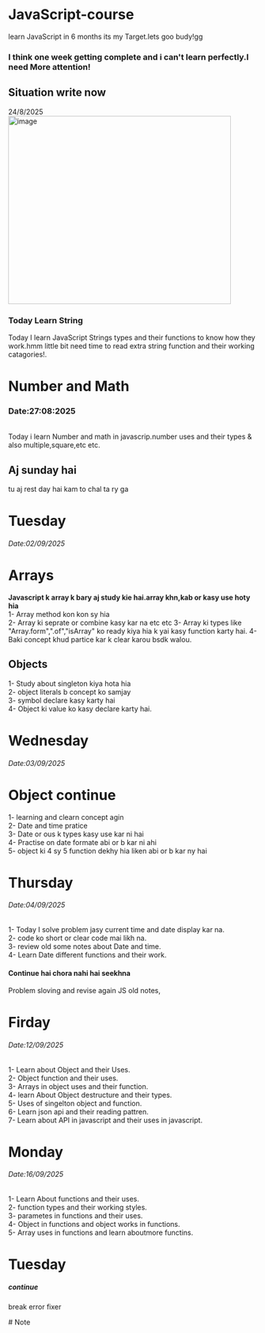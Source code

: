 # JavaScript-course
learn JavaScript in 6 months its my Target.lets goo budy!gg

 <h3>I think one week getting complete and i can't learn perfectly.I need More attention!</h3>

<h2>Situation write now</h2> 
24/8/2025
<img width="450" height="380" alt="image" src="https://github.com/user-attachments/assets/8a011652-514d-4c8a-b04a-1f69853d9d9a" />

<h3>Today Learn String</h3>
<p>Today I learn JavaScript Strings types and their functions to know how they work.hmm little bit need time to read extra string function and their working catagories!.</p>


# Number and Math
<P>
 <h3>Date:27:08:2025</h3><br>
 Today i learn Number and math in javascrip.number uses and their types & also multiple,square,etc etc.
</P>

<h2>Aj sunday hai</h2>
<p>tu aj rest day hai kam to chal ta ry ga</p>

# Tuesday
<h6>Date:02/09/2025</h6>
<h1>Arrays</h1>
<p><B>Javascript k array k bary aj study kie hai.array khn,kab or kasy use hoty hia</B></br>
1- Array method kon kon sy hia</br>
2- Array ki seprate or combine kasy kar na etc etc
3- Array ki types like "Array.form",".of","isArray" ko ready kiya hia k yai kasy function karty hai.
4- Baki concept khud partice kar k clear karou bsdk walou.
</p>
<h2>Objects </h2>
<p>1- Study about singleton kiya hota hia</br>
 2- object literals b concept ko samjay</br>
 3- symbol declare kasy karty hai</br>
 4- Object ki value ko kasy declare karty hai.
</p>

# Wednesday
<h6>Date:03/09/2025</h6>
<h1>Object continue</h1>
<p>1- learning and clearn concept agin</br>
2- Date and time pratice </br>
3- Date or ous k types kasy use kar ni hai</br>
4- Practise on date formate abi or b kar ni ahi</br>
5- object ki 4 sy 5 function dekhy hia liken abi or b kar ny hai</br>
</p>

# Thursday
<h6>Date:04/09/2025</h6>
<p>1- Today I solve problem jasy current time and date display kar na.</br>
2- code ko short or clear code mai likh na.</br>
3- review old some notes about Date and time.</br>
4- Learn Date different functions and their work.</br>
</p>

<h4>Continue hai chora nahi hai seekhna</h4>
<P>Problem sloving and revise again JS old notes,</P>

# Firday 
<h6>Date:12/09/2025</h6>
<P>1- Learn about Object and their Uses.<br>
2- Object function and their uses.<br>
3- Arrays in object uses and their function.<br>
4- learn About Object destructure and their types.<br>
5- Uses of singelton object and function.</br>
6- Learn json api and their reading pattren.</br>
7- Learn about API in javascript and their uses in javascript.
</P>


# Monday
<h6>Date:16/09/2025</h6>
<p>1- Learn About functions and their uses.</br>
2- function types and their working styles.</br>
3- parametes in functions and their uses.</br>
4- Object in functions and object works in functions.</br>
5- Array uses in functions and learn aboutmore functins.

# Tuesday
<h5>continue</h5>
break
error fixer
</p>
# Note
